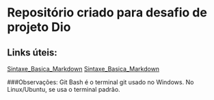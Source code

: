 
 # Repositório criado para desafio de projeto Dio
 
 ## Links úteis:
 [Sintaxe_Basica_Markdown](https://www.markdownguide.org/getting-started/)
 [Sintaxe_Basica_Markdown](https://git-scm.com/downloads)
 
 ###Observações:
 Git Bash é o terminal git usado no Windows. 
 No Linux/Ubuntu, se usa o terminal padrão.
